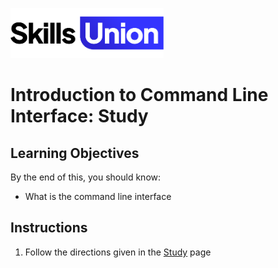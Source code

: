 [<img src="assets/images/su-logo.png" alt="Skills Union Logo" height="80px" />](https://www.skillsunion.com/)
# Introduction to Command Line Interface: Study

## Learning Objectives

By the end of this, you should know:

- What is the command line interface

## Instructions

1. Follow the directions given in the [Study](./Study.md) page
